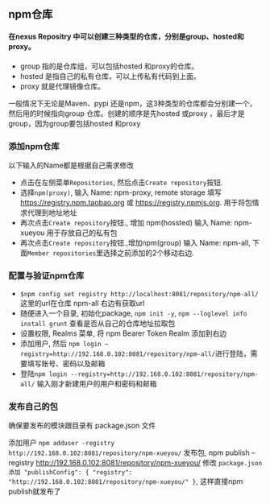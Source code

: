 ## npm仓库

#### 在nexus Repositry 中可以创建三种类型的仓库，分别是group、hosted和proxy。
* group 指的是仓库组，可以包括hosted 和proxy的仓库。
* hosted 是指自己的私有仓库，可以上传私有代码到上面。
* proxy 就是代理镜像仓库。

一般情况下无论是Maven、pypi 还是npm，这3种类型的仓库都会分别建一个，然后用的时候指向group 仓库。创建的顺序是先hosted 或proxy ，最后才是group，因为group要包括hosted 和proxy



### 添加npm仓库

以下输入的Name都是根据自己需求修改

* 点击在左侧菜单`Repositories`, 然后点击`Create repository`按钮.
* 选择`npm(proxy)`, 输入 Name: npm-proxy, remote storage 填写 https://registry.npm.taobao.org 或 https://registry.npmjs.org. 用于将包情求代理到地址地址
* 再次点击`Create repository`按钮., 增加 npm(hossted) 输入 Name: npm-xueyou 用于存放自己的私有包
* 再次点击`Create repository`按钮.,增加npm(group) 输入 Name: npm-all, 下面`Member repositories`里选择之前添加的2个移动右边.


### 配置与验证npm仓库


* `$npm config set registry http://localhost:8081/repository/npm-all/` 这里的url在仓库 npm-all 右边有获取url
* 随便进入一个目录, 初始化package, `npm init -y`, `npm --loglevel info install grunt` 查看是否从自己的仓库地址拉取包
* 设置权限, Realms 菜单, 将 npm Bearer Token Realm 添加到右边
* 添加用户, 然后 `npm login –registry=http://192.168.0.102:8081/repository/npm-all/`进行登陆，需要填写账号、密码以及邮箱
* 登陆`npm login --registry=http://192.168.0.102:8081/repository/npm-all/` 输入刚才新建用户的用户和密码和邮箱


### 发布自己的包


确保要发布的模块跟目录有 package.json 文件

添加用户 `npm adduser -registry http://192.168.0.102:8081/repository/npm-xueyou/`
发布包, npm publish –registry http://192.168.0.102:8081/repository/npm-xueyou/
修改 `package.json 添加 "publishConfig": { "registry": "http://192.168.0.102:8081/repository/npm-xueyou/" }`, 这样直接npm publish就发布了
